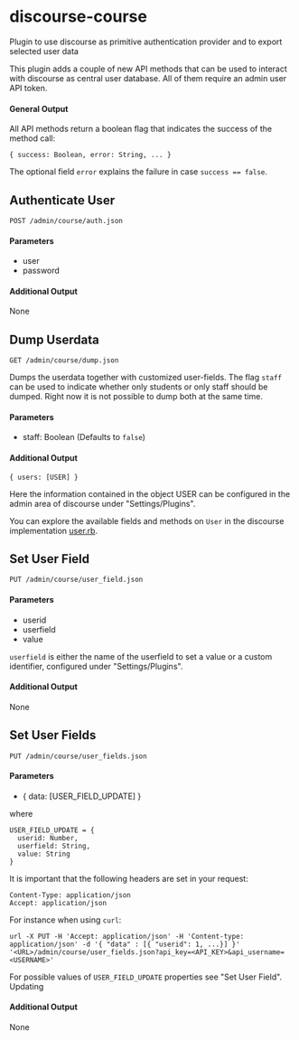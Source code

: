 # discourse-course
Plugin to use discourse as primitive authentication provider and to export selected user data

This plugin adds a couple of new API methods that can be used to interact with discourse as central user database. All of them require an admin user API token.

#### General Output
All API methods return a boolean flag that indicates the success of the method call:
~~~
{ success: Boolean, error: String, ... }
~~~

The optional field `error` explains the failure in case `success == false`.

## Authenticate User
~~~
POST /admin/course/auth.json
~~~

#### Parameters
- user
- password

#### Additional Output
None

## Dump Userdata
~~~
GET /admin/course/dump.json
~~~
Dumps the userdata together with customized user-fields. The flag `staff` can
be used to indicate whether only students or only staff should be dumped.
Right now it is not possible to dump both at the same time.

#### Parameters
- staff: Boolean (Defaults to `false`)

#### Additional Output
~~~
{ users: [USER] }
~~~

Here the information contained in the object USER can be configured in the admin area of discourse under "Settings/Plugins".

You can explore the available fields and methods on `User` in the discourse implementation [user.rb](https://github.com/discourse/discourse/blob/master/app/models/user.rb).

## Set User Field
~~~
PUT /admin/course/user_field.json
~~~

#### Parameters
- userid
- userfield
- value

`userfield` is either the name of the userfield to set a value or a custom identifier, configured under "Settings/Plugins".

#### Additional Output
None

## Set User Fields
~~~
PUT /admin/course/user_fields.json
~~~

#### Parameters
- { data: [USER_FIELD_UPDATE] }

where

~~~
USER_FIELD_UPDATE = {
  userid: Number,
  userfield: String,
  value: String
}
~~~

It is important that the following headers are set in your request:

~~~
Content-Type: application/json
Accept: application/json
~~~

For instance when using `curl`:
~~~
url -X PUT -H 'Accept: application/json' -H 'Content-type: application/json' -d '{ "data" : [{ "userid": 1, ...}] }' '<URL>/admin/course/user_fields.json?api_key=<API_KEY>&api_username=<USERNAME>'
~~~

For possible values of `USER_FIELD_UPDATE` properties see "Set User Field". Updating

#### Additional Output
None
